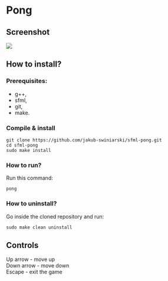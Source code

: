 # Pong

## Screenshot
<img src="https://github.com/jakub-swiniarski/sfml-pong/assets/77209709/913f3b88-ea78-49c6-9386-0e709f7636bd">

## How to install?
### Prerequisites:
- g++,
- sfml,
- git,
- make.
### Compile & install
```shell
git clone https://github.com/jakub-swiniarski/sfml-pong.git
cd sfml-pong
sudo make install 
```
### How to run?
Run this command: 
```shell
pong
```
### How to uninstall?
Go inside the cloned repository and run: <br/>
```shell
sudo make clean uninstall
```

## Controls
Up arrow - move up <br/>
Down arrow - move down <br/>
Escape - exit the game
